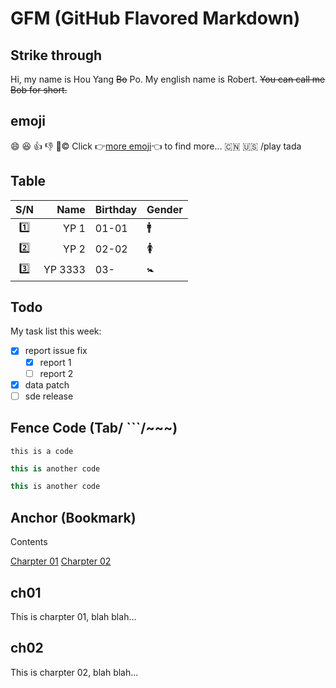 
# GFM (GitHub Flavored Markdown) #

## Strike through ##

Hi, my name is Hou Yang ~~Bo~~ Po. My english name is Robert. ~~You can call me Bob for short.~~

## emoji ##

:smile: :laughing: :+1: :-1: :clap::copyright:
Click :point_right:[more emoji]:point_left: to find more...
:cn: :us:
/play tada

[More Emoji]: https://www.webfx.com/tools/emoji-cheat-sheet/

## Table ##

|S/N|Name|Birthday|Gender|
|:----:|----:|:----|:----|
|:one:|YP 1|01-01|:mens:|
|:two:|YP 2|02-02|:womens:|
|:three:|YP 3333|03-|:baby_symbol:|

## Todo ##

My task list this week:

- [x] report issue fix
  - [x] report 1
  - [ ] report 2
- [x] data patch
- [ ] sde release

## Fence Code (Tab/ ```/~~~) ##

    this is a code

```csharp
this is another code
```

~~~java
this is another code
~~~

## Anchor (Bookmark) ##

Contents

[Charpter 01](#ch01)
[Charpter 02](#ch02)

## ch01
This is charpter 01, blah blah...

## ch02
This is charpter 02, blah blah...
